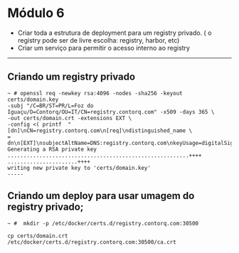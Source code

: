 # Módulo 6

- Criar toda a estrutura de deployment para um registry privado. ( o registry pode ser de livre escolha: registry, harbor, etc)
- Criar um serviço para permitir o acesso interno ao registry
--- 

## Criando um registry privado

```
~ # openssl req -newkey rsa:4096 -nodes -sha256 -keyout certs/domain.key
-subj "/C=BR/ST=PR/L=Foz do Iguaçu/O=Contorq/OU=IT/CN=registry.contorq.com" -x509 -days 365 \
-out certs/domain.crt -extensions EXT \
-config <( printf  "[dn]\nCN=registry.contorq.com\n[req]\ndistinguished_name \
= dn\n[EXT]\nsubjectAltName=DNS:registry.contorq.com\nkeyUsage=digitalSignature\nextendedKeyUsage=serverAuth")
Generating a RSA private key
.........................................................++++
......................++++
writing new private key to 'certs/domain.key'
-----
```
## Criando um deploy para usar umagem do registry privado;

```
~ #  mkdir -p /etc/docker/certs.d/registry.contorq.com:30500
```
```
cp certs/domain.crt /etc/docker/certs.d/registry.contorq.com:30500/ca.crt
```
